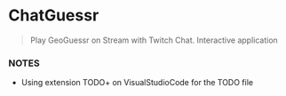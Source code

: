 # ChatGuessr

> Play GeoGuessr on Stream with Twitch Chat. Interactive application


### NOTES

* Using extension TODO+ on VisualStudioCode for the TODO file
